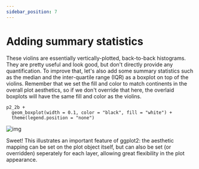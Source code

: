 ```yaml
---
sidebar_position: 7
---
```


# Adding summary statistics

These violins are essentially vertically-plotted, back-to-back histograms. They are pretty useful
and look good, but don't directly provide any quantification. To improve that, let's also add
some summary statistics such as the median and the inter-quartile range (IQR) as a boxplot on top
of the violins. Remember that we set the fill and color to match continents in the overall plot
aesthetics, so if we don't override that here, the overlaid boxplots will have the same fill and
color as the violins.

```{r gapminder_box, fig.show="hide"}
p2_2b + 
  geom_boxplot(width = 0.1, color = "black", fill = "white") +
  theme(legend.position = "none")
```

![img](images/gdp_violin_by_continent_2.png)

Sweet! This illustrates an important feature of ggplot2: the aesthetic mapping can be set on the
plot object itself, but can also be set (or overridden) seperately for each layer, allowing great
flexibility in the plot appearance.
